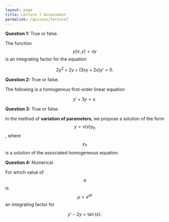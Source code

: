 ```yaml
---
layout: page
title: Lecture 7 Assessment
permalink: /quizzes/lecture7
---
```



**Question 1:**  True or false.

The function $$\mu(x,y) = xy$$ is an integrating factor for the equation

$$2y^2 + 2y + (3xy + 2x)y' = 0.$$

**Question 2:**  True or false.

The following is a homogenous first-order linear equation

$$y' + 3y = x.$$

**Question 3:**  True or false.

In the method of **variation of parameters**, we propose a solution of the form $$y = v(x)y_h$$, where $$y_h$$ is a solution of the associated homogeneous equation.

**Question 4:**  Numerical.

For which value of $$a$$ is $$\mu = e^{at}$$ an integrating factor for

$$y' - 2y = \tan(x).$$

